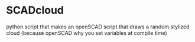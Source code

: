 # SCADcloud
python script that makes an openSCAD script that draws a random stylized cloud (because openSCAD why you set variables at compile time)
